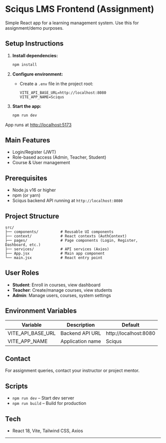 
# Sciqus LMS Frontend (Assignment)

Simple React app for a learning management system. Use this for assignment/demo purposes.

## Setup Instructions

1. **Install dependencies:**
	```bash
	npm install
	```

2. **Configure environment:**
	- Create a `.env` file in the project root:
	  ```env
	  VITE_API_BASE_URL=http://localhost:8080
	  VITE_APP_NAME=Sciqus
	  ```

3. **Start the app:**
	```bash
	npm run dev
	```

App runs at [http://localhost:5173](http://localhost:5173)

## Main Features
- Login/Register (JWT)
- Role-based access (Admin, Teacher, Student)
- Course & User management

## Prerequisites
- Node.js v16 or higher
- npm (or yarn)
- Sciqus backend API running at `http://localhost:8080`

## Project Structure
```
src/
├── components/          # Reusable UI components
├── context/             # React contexts (AuthContext)
├── pages/               # Page components (Login, Register, Dashboard, etc.)
├── services/            # API services (Axios)
├── App.jsx              # Main app component
└── main.jsx             # React entry point
```

## User Roles
- **Student**: Enroll in courses, view dashboard
- **Teacher**: Create/manage courses, view students
- **Admin**: Manage users, courses, system settings

## Environment Variables
| Variable | Description | Default |
|----------|-------------|---------|
| VITE_API_BASE_URL | Backend API URL | http://localhost:8080 |
| VITE_APP_NAME     | Application name | Sciqus |

## Contact
For assignment queries, contact your instructor or project mentor.

## Scripts
- `npm run dev` – Start dev server
- `npm run build` – Build for production

## Tech
- React 18, Vite, Tailwind CSS, Axios

---